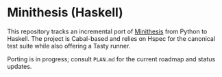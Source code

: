 # Minithesis (Haskell)

This repository tracks an incremental port of [Minithesis](reference/README.md) from Python to Haskell. The project is Cabal-based and relies on Hspec for the canonical test suite while also offering a Tasty runner.

Porting is in progress; consult `PLAN.md` for the current roadmap and status updates.

